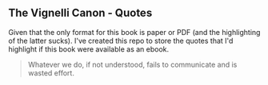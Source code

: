 ## The Vignelli Canon - Quotes

Given that the only format for this book is paper or PDF (and the highlighting of the latter sucks). I've created this repo to store the quotes that I'd highlight if this book were available as an ebook.

>Whatever we do, if not understood, fails to communicate and is wasted effort.